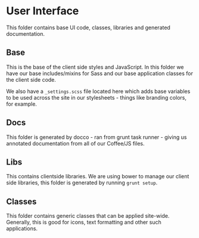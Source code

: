 # User Interface

This folder contains base UI code, classes, libraries and generated documentation.

## Base

This is the base of the client side styles and JavaScript. In this folder we have our base includes/mixins for Sass and our base application classes for the client side code.

We also have a `_settings.scss` file located here which adds base variables to be used across the site in our stylesheets - things like branding colors, for example.

## Docs

This folder is generated by docco - ran from grunt task runner - giving us annotated documentation from all of our Coffee/JS files.

## Libs

This contains clientside libraries. We are using bower to manage our client side libraries, this folder is generated by running `grunt setup`.

## Classes

This folder contains generic classes that can be applied site-wide. Generally, this is good for icons, text formatting and other such applications.